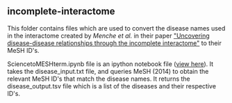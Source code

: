 ## incomplete-interactome

This folder contains files which are used to convert the disease names used in the interactome created by
*Menche et al.* in their paper ["Uncovering disease-disease relationships through the incomplete interactome"](https://dx.doi.org/10.1126/science.1257601) to their
MeSH ID's.

SciencetoMESHterm.ipynb file is an ipython notebook file ([view here](http://nbviewer.ipython.org/github/LABrueggs/incomplete-interactome/blob/master/SciencetoMESHterm.ipynb)). It takes the disease_input.txt file, and queries MeSH (2014)
to obtain the relevant MeSH ID's that match the disease names. It returns the disease_output.tsv file which is a list
of the diseases and their respective ID's. 

